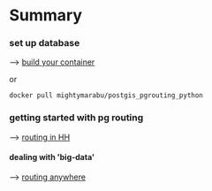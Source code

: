 # Summary

### set up database

--> [build your container](Dockerfile)

or

```
docker pull mightymarabu/postgis_pgrouting_python
```

### getting started with pg routing 

--> [routing in HH](example_hh.md)

#### dealing with 'big-data'

--> [routing anywhere](example_bigdata_routing.md)

